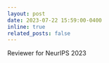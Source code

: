 ```yaml
---
layout: post
date: 2023-07-22 15:59:00-0400
inline: true
related_posts: false
---
```


Reviewer for NeurIPS 2023
